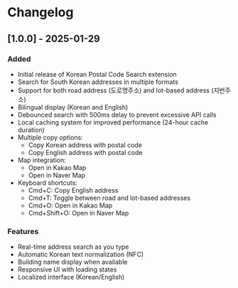 # Changelog

## [1.0.0] - 2025-01-29

### Added
- Initial release of Korean Postal Code Search extension
- Search for South Korean addresses in multiple formats
- Support for both road address (도로명주소) and lot-based address (지번주소)
- Bilingual display (Korean and English)
- Debounced search with 500ms delay to prevent excessive API calls
- Local caching system for improved performance (24-hour cache duration)
- Multiple copy options:
  - Copy Korean address with postal code
  - Copy English address with postal code
- Map integration:
  - Open in Kakao Map
  - Open in Naver Map
- Keyboard shortcuts:
  - Cmd+C: Copy English address
  - Cmd+T: Toggle between road and lot-based addresses
  - Cmd+O: Open in Kakao Map
  - Cmd+Shift+O: Open in Naver Map

### Features
- Real-time address search as you type
- Automatic Korean text normalization (NFC)
- Building name display when available
- Responsive UI with loading states
- Localized interface (Korean/English)